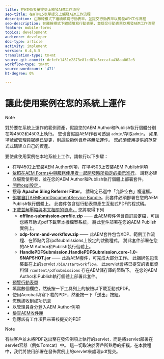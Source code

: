 ```yaml
---
title: 在HTM5表單提交上觸發AEM工作流程
seo-title: 在HTML5表單提交上觸發AEM工作流程
description: 在離線模式下繼續填寫行動表單，並提交行動表單以觸發AEM工作流程
seo-description: 在離線模式下繼續填寫行動表單，並提交行動表單以觸發AEM工作流程
feature: mobile-forms
topics: development
audience: developer
doc-type: article
activity: implement
version: 6.4,6.5
translation-type: tm+mt
source-git-commit: defefc1451e2873e81cd81e3cccafa438aa062e3
workflow-type: tm+mt
source-wordcount: '471'
ht-degree: 0%

---
```



# 讓此使用案例在您的系統上運作

>[!NOTE]
>
>對於要在系統上運作的範例資產，假設您的AEM Author和Publish執行個體分別在埠4502和4503上執行。 您也會假設AEM作者可透過 `admin`/存取`admin`。 如果埠號或管理員密碼已變更，則這些範例資產將無法運作。 您必須使用提供的范常式式碼建立自己的資產。

要使此使用案例在本地系統上工作，請執行以下步驟：

* 在埠4502上安裝AEM Author例項，在埠4503上安裝AEM Publish例項
* [依照在AEM Forms中與服務使用者一起開發時所指定的指示進行](https://docs.adobe.com/content/help/en/experience-manager-learn/forms/adaptive-forms/service-user-tutorial-develop.html)。 請務必建立服務使用者，並在您的AEM Author和Publish執行個體上部署套件。
* [開啟osgi設定 ](http://localhost:4503/system/console/configMgr)。
* 搜尋 **Apache Sling Referrer Filter**。 請確定已選中「允許空白」複選框。
* [部署自訂AEMFormDocumentService Bundle](/help/forms/assets/common-osgi-bundles/AEMFormsDocumentServices.core-1.0-SNAPSHOT.jar)。此套件必須部署在您的AEM Publish執行個體上。 此套件包含從行動表單產生互動式PDF的程式碼。
* [下載並解壓縮與本文相關的資產。](assets/offline-pdf-submission-assets.zip) 您將取得下列
   * **offline-submission-profile.zip** —— 此AEM套件包含自訂設定檔，可讓您將互動式pdf下載至本機檔案系統。 將此套件部署在您的AEM Publish實例上。
   * **xdp-form-and-workflow.zip** —— 此AEM套件包含XDP、範例工作流程、在節點內容/pdfsubmissions上設定的啟動程式。 將此套件部署在您的AEM Author和Publish執行個體上。
   * **HandlePDFSubmission.HandlePDFSubmission.core-1.0-SNAPSHOT.jar** —— 此為AEM套件，可完成大部分工作。 此捆綁包包含裝載在上的servlet `/bin/startworkflow`。 此servlet會將已提交的表單資料儲 `/content/pdfsubmissions` 存在AEM儲存庫的節點下。 在您的AEM Author和Publish執行個體上部署此套件。
* [預覽行動表單](http://localhost:4503/content/dam/formsanddocuments/testsubmision.xdp/jcr:content)
* 填寫數個欄位，然後按一下工具列上的按鈕以下載互動式PDF。
* 使用Acrobat填寫下載的PDF，然後按一下「送出」按鈕。
* 您應該收到成功訊息
* 以管理員身分登入AEM Author例項
* [檢查AEM收件匣](http://localhost:4502/aem/inbox)
* 您應該有工作項目來審核提交的PDF

>[!NOTE]
>
>有些客戶並未將PDF送出至在發佈例項上執行的servlet，而是將servlet部署在servlet容器（例如Tomcat）中。 這一切取決於客戶所熟悉的拓撲。在本教程中，我們將使用部署在發佈實例上的servlet來處理pdf提交。

